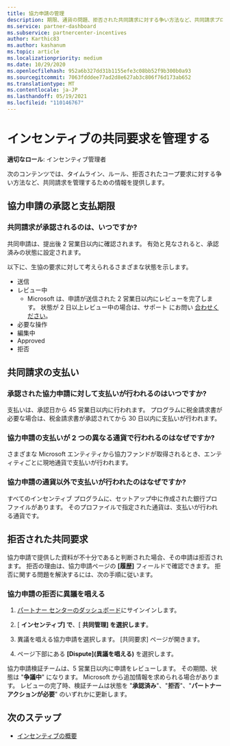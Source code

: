 ```yaml
---
title: 協力申請の管理
description: 期限、通貨の問題、拒否された共同請求に対する争い方法など、共同請求プロセスについて理解します。
ms.service: partner-dashboard
ms.subservice: partnercenter-incentives
author: Karthic83
ms.author: kashanum
ms.topic: article
ms.localizationpriority: medium
ms.date: 10/29/2020
ms.openlocfilehash: 952a6b327dd31b1155efe3c08bb52f9b300b0a93
ms.sourcegitcommit: 7063fdddee77ad2d8e627ab3c806f76d173ab652
ms.translationtype: MT
ms.contentlocale: ja-JP
ms.lasthandoff: 05/19/2021
ms.locfileid: "110146767"
---
```

# <a name="manage-incentives-co-op-claims"></a>インセンティブの共同要求を管理する

**適切なロール**: インセンティブ管理者

次のコンテンツでは、タイムライン、ルール、拒否されたコープ要求に対する争い方法など、共同請求を管理するための情報を提供します。

## <a name="co-op-claims-approval-and-payment-deadlines"></a>協力申請の承認と支払期限

### <a name="when-will-my-co-op-claim-be-approved"></a>共同請求が承認されるのは、いつですか?

共同申請は、提出後 2 営業日以内に確認されます。 有効と見なされると、承認済みの状態に設定されます。  

以下に、生協の要求に対して考えられるさまざまな状態を示します。

- 送信
- レビュー中
  - Microsoft は、申請が送信された 2 営業日以内にレビューを完了します。 状態が 2 日以上レビュー中の場合は、サポート にお問い [合わせください](https://partner.microsoft.com/dashboard/support/incentives/servicerequests?category=incentives)。
- 必要な操作
- 編集中
- Approved
- 拒否

## <a name="co-op-claim-payments"></a>共同請求の支払い

### <a name="when-will-i-get-the-payment-for-the-approved-co-op-claim"></a>承認された協力申請に対して支払いが行われるのはいつですか?

支払いは、承認日から 45 営業日以内に行われます。 プログラムに税金請求書が必要な場合は、税金請求書が承認されてから 30 日以内に支払いが行われます。

### <a name="why-are-my-co-op-claim-payments-made-in-two-different-currencies"></a>協力申請の支払いが 2 つの異なる通貨で行われるのはなぜですか?

さまざまな Microsoft エンティティから協力ファンドが取得されるとき、エンティティごとに現地通貨で支払いが行われます。  

### <a name="why-was-i-paid-in-a-currency-other-than-my-co-op-claim-currency"></a>協力申請の通貨以外で支払いが行われたのはなぜですか?

すべてのインセンティブ プログラムに、セットアップ中に作成された銀行プロファイルがあります。 そのプロファイルで指定された通貨は、支払いが行われる通貨です。

## <a name="rejected-co-op-claims"></a>拒否された共同要求

協力申請で提供した資料が不十分であると判断された場合、その申請は拒否されます。 拒否の理由は、協力申請ページの **[履歴]** フィールドで確認できます。 拒否に関する問題を解決するには、次の手順に従います。

### <a name="dispute-a-rejected-co-op-claim"></a>協力申請の拒否に異議を唱える

1. [パートナー センターのダッシュボード](https://partner.microsoft.com/dashboard/)にサインインします。

2. [ **インセンティブ] で**、[ **共同管理] を選択します**。

3. 異議を唱える協力申請を選択します。 [共同要求] ページが開きます。

4. ページ下部にある **[Dispute]\(異議を唱える\)** を選択します。

協力申請検証チームは、5 営業日以内に申請をレビューします。 その期間、状態は "**争議中**" になります。 Microsoft から追加情報を求められる場合があります。 レビューの完了時、検証チームは状態を "**承認済み**"、"**拒否**"、"**パートナー アクションが必要**" のいずれかに更新します。

## <a name="next-steps"></a>次のステップ

- [インセンティブの概要](incentives-get-started-intro.md)
